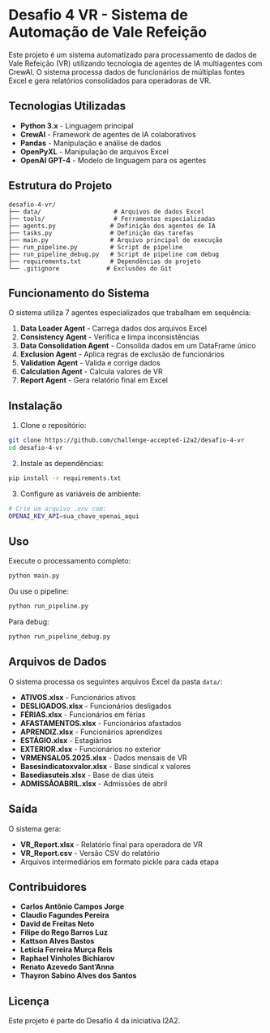 # Desafio 4 VR - Sistema de Automação de Vale Refeição

Este projeto é um sistema automatizado para processamento de dados de Vale Refeição (VR) utilizando tecnologia de agentes de IA multiagentes com CrewAI. O sistema processa dados de funcionários de múltiplas fontes Excel e gera relatórios consolidados para operadoras de VR.

## Tecnologias Utilizadas

- **Python 3.x** - Linguagem principal
- **CrewAI** - Framework de agentes de IA colaborativos
- **Pandas** - Manipulação e análise de dados
- **OpenPyXL** - Manipulação de arquivos Excel
- **OpenAI GPT-4** - Modelo de linguagem para os agentes

## Estrutura do Projeto

```
desafio-4-vr/
├── data/                    # Arquivos de dados Excel
├── tools/                   # Ferramentas especializadas
├── agents.py               # Definição dos agentes de IA
├── tasks.py                # Definição das tarefas
├── main.py                 # Arquivo principal de execução
├── run_pipeline.py         # Script de pipeline
├── run_pipeline_debug.py   # Script de pipeline com debug
├── requirements.txt        # Dependências do projeto
└── .gitignore             # Exclusões do Git
```

## Funcionamento do Sistema

O sistema utiliza 7 agentes especializados que trabalham em sequência:

1. **Data Loader Agent** - Carrega dados dos arquivos Excel
2. **Consistency Agent** - Verifica e limpa inconsistências
3. **Data Consolidation Agent** - Consolida dados em um DataFrame único
4. **Exclusion Agent** - Aplica regras de exclusão de funcionários
5. **Validation Agent** - Valida e corrige dados
6. **Calculation Agent** - Calcula valores de VR
7. **Report Agent** - Gera relatório final em Excel

## Instalação

1. Clone o repositório:
```bash
git clone https://github.com/challenge-accepted-i2a2/desafio-4-vr
cd desafio-4-vr
```

2. Instale as dependências:
```bash
pip install -r requirements.txt
```

3. Configure as variáveis de ambiente:
```bash
# Crie um arquivo .env com:
OPENAI_KEY_API=sua_chave_openai_aqui
```

## Uso

Execute o processamento completo:
```bash
python main.py
```

Ou use o pipeline:
```bash
python run_pipeline.py
```

Para debug:
```bash
python run_pipeline_debug.py
```

## Arquivos de Dados

O sistema processa os seguintes arquivos Excel da pasta `data/`:
- **ATIVOS.xlsx** - Funcionários ativos
- **DESLIGADOS.xlsx** - Funcionários desligados
- **FÉRIAS.xlsx** - Funcionários em férias
- **AFASTAMENTOS.xlsx** - Funcionários afastados
- **APRENDIZ.xlsx** - Funcionários aprendizes
- **ESTÁGIO.xlsx** - Estagiários
- **EXTERIOR.xlsx** - Funcionários no exterior
- **VRMENSAL05.2025.xlsx** - Dados mensais de VR
- **Basesindicatoxvalor.xlsx** - Base sindical x valores
- **Basediasuteis.xlsx** - Base de dias úteis
- **ADMISSÃOABRIL.xlsx** - Admissões de abril

## Saída

O sistema gera:
- **VR_Report.xlsx** - Relatório final para operadora de VR
- **VR_Report.csv** - Versão CSV do relatório
- Arquivos intermediários em formato pickle para cada etapa

## Contribuidores

- **Carlos Antônio Campos Jorge**
- **Claudio Fagundes Pereira**
- **David de Freitas Neto**
- **Filipe do Rego Barros Luz**
- **Kattson Alves Bastos**
- **Letícia Ferreira Murça Reis**
- **Raphael Vinholes Bichiarov**
- **Renato Azevedo Sant’Anna**
- **Thayron Sabino Alves dos Santos**

## Licença

Este projeto é parte do Desafio 4 da iniciativa I2A2.